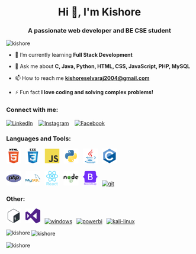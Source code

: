 <h1 align="center">Hi 👋, I'm Kishore</h1>
<h3 align="center">A passionate web developer and BE CSE student</h3>

<p align="left"> <img src="https://komarev.com/ghpvc/?username=kishore&label=Profile%20views&color=0e75b6&style=flat" alt="kishore" /> </p>

- 🌱 I’m currently learning **Full Stack Development**

- 💬 Ask me about **C, Java, Python, HTML, CSS, JavaScript, PHP, MySQL**

- 📫 How to reach me **kishoreselvaraj2004@gmail.com**

- ⚡ Fun fact **I love coding and solving complex problems!**

<h3 align="left">Connect with me:</h3>
<p align="left">
  <a href="https://www.linkedin.com/in/kishore-s-65277221a" target="_blank"><img align="center" src="https://img.shields.io/badge/LinkedIn-0077B5?style=for-the-badge&logo=linkedin&logoColor=white" alt="LinkedIn" height="30" width="100" /></a>
  &nbsp;&nbsp;
  <a href="https://www.instagram.com/kishore._.selvaraj._.2004/" target="_blank"><img align="center" src="https://img.shields.io/badge/Instagram-E4405F?style=for-the-badge&logo=instagram&logoColor=white" alt="Instagram" height="30" width="110" /></a>
  &nbsp;&nbsp;
  <a href="https://www.facebook.com/kishore.selvaraj.1800" target="_blank"><img align="center" src="https://img.shields.io/badge/Facebook-1877F2?style=for-the-badge&logo=facebook&logoColor=white" alt="Facebook" height="30" width="100" /></a>
</p>

<h3 align="left">Languages and Tools:</h3>
<p align="left">
  <a href="https://www.w3.org/html/" target="_blank"><img src="https://raw.githubusercontent.com/devicons/devicon/master/icons/html5/html5-original-wordmark.svg" alt="html5" width="40" height="40" /></a>
  &nbsp;
  <a href="https://www.w3schools.com/css/" target="_blank"><img src="https://raw.githubusercontent.com/devicons/devicon/master/icons/css3/css3-original-wordmark.svg" alt="css3" width="40" height="40" /></a>
  &nbsp;
  <a href="https://developer.mozilla.org/en-US/docs/Web/JavaScript" target="_blank"><img src="https://raw.githubusercontent.com/devicons/devicon/master/icons/javascript/javascript-original.svg" alt="javascript" width="40" height="40" /></a>
  &nbsp;
  <a href="https://www.python.org/" target="_blank"><img src="https://raw.githubusercontent.com/devicons/devicon/master/icons/python/python-original.svg" alt="python" width="40" height="40" /></a>
  &nbsp;
  <a href="https://www.java.com/" target="_blank"><img src="https://raw.githubusercontent.com/devicons/devicon/master/icons/java/java-original.svg" alt="java" width="40" height="40" /></a>
  &nbsp;
  <a href="https://www.cprogramming.com/" target="_blank"><img src="https://raw.githubusercontent.com/devicons/devicon/master/icons/c/c-original.svg" alt="c" width="40" height="40" /></a>
  <br /><br />
  <a href="https://www.php.net/" target="_blank"><img src="https://raw.githubusercontent.com/devicons/devicon/master/icons/php/php-original.svg" alt="php" width="40" height="40" /></a>
  &nbsp;
  <a href="https://www.mysql.com/" target="_blank"><img src="https://raw.githubusercontent.com/devicons/devicon/master/icons/mysql/mysql-original-wordmark.svg" alt="mysql" width="40" height="40" /></a>
  &nbsp;
  <a href="https://reactjs.org/" target="_blank"><img src="https://raw.githubusercontent.com/devicons/devicon/master/icons/react/react-original-wordmark.svg" alt="react" width="40" height="40" /></a>
  &nbsp;
  <a href="https://nodejs.org" target="_blank"><img src="https://raw.githubusercontent.com/devicons/devicon/master/icons/nodejs/nodejs-original-wordmark.svg" alt="nodejs" width="40" height="40" /></a>
  &nbsp;
  <a href="https://getbootstrap.com/" target="_blank"><img src="https://raw.githubusercontent.com/devicons/devicon/master/icons/bootstrap/bootstrap-plain-wordmark.svg" alt="bootstrap" width="40" height="40" /></a>
  &nbsp;
  <a href="https://git-scm.com/" target="_blank"><img src="https://www.vectorlogo.zone/logos/git-scm/git-scm-icon.svg" alt="git" width="40" height="40" /></a>
</p>

<h3 align="left">Other:</h3>
<p align="left">
  <a href="https://www.gnu.org/software/bash/" target="_blank"><img src="https://raw.githubusercontent.com/devicons/devicon/master/icons/bash/bash-original.svg" alt="bash" width="40" height="40" /></a>
  &nbsp;
  <a href="https://code.visualstudio.com/" target="_blank"><img src="https://raw.githubusercontent.com/devicons/devicon/master/icons/visualstudio/visualstudio-plain.svg" alt="vscode" width="40" height="40" /></a>
  &nbsp;
  <a href="https://www.microsoft.com/en-us/windows/" target="_blank"><img src="https://upload.wikimedia.org/wikipedia/commons/thumb/4/48/Windows_logo_-_2012_%28dark_blue%29.svg/640px-Windows_logo_-_2012_%28dark_blue%29.svg.png" alt="windows" width="40" height="40" /></a>
  &nbsp;
  <a href="https://powerbi.microsoft.com/" target="_blank"><img src="https://www.vectorlogo.zone/logos/microsoft_powerbi/microsoft_powerbi-icon.svg" alt="powerbi" width="40" height="40" /></a>
  &nbsp;
  <a href="https://www.kali.org/" target="_blank"><img src="https://www.kali.org/assets/images/kali-logo.svg" alt="kali-linux" width="40" height="40" /></a>
</p>

<p><img align="left" src="https://github-readme-stats.vercel.app/api/top-langs?username=kishoreselvaraj&show_icons=true&locale=en&layout=compact" alt="kishore" /></p>

<p>&nbsp;<img align="center" src="https://github-readme-stats.vercel.app/api?username=kishore&show_icons=true&locale=en" alt="kishore" /></p>

<p><img align="center" src="https://github-readme-streak-stats.herokuapp.com/?user=kishore&" alt="kishore" /></p>
